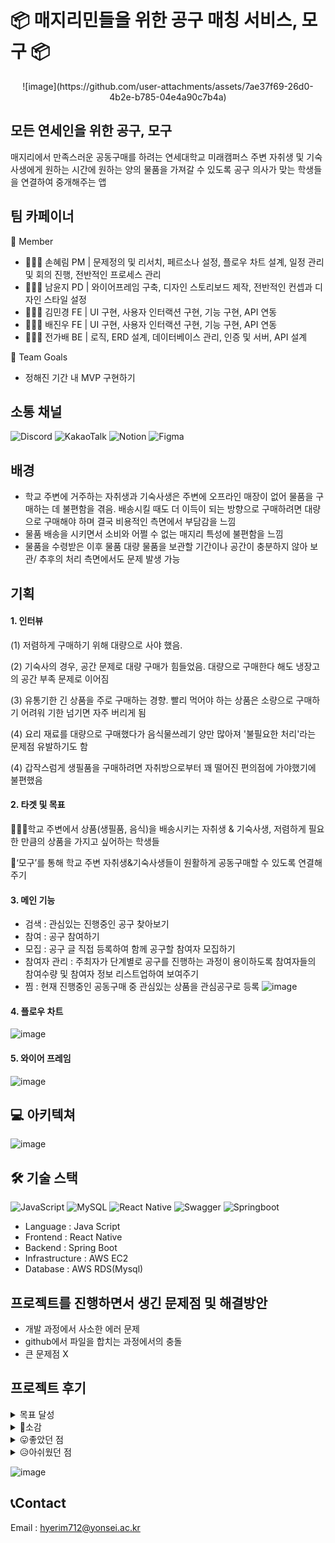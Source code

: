 # 📦 매지리민들을 위한 공구 매칭 서비스, 모구 📦
<p align="center">
![image](https://github.com/user-attachments/assets/7ae37f69-26d0-4b2e-b785-04e4a90c7b4a)


## 모든 연세인을 위한 공구, 모구
매지리에서 만족스러운 공동구매를 하려는 연세대학교 미래캠퍼스 주변 자취생 및 기숙사생에게 원하는 시간에 원하는 양의 물품을 가져갈 수 있도록 공구 의사가 맞는 학생들을 연결하여 중개해주는 앱

## 팀 카페이너
💫 Member
- 🙋🏻‍♀️ 손혜림 PM | 문제정의 및 리서치, 페르소나 설정, 플로우 차트 설계, 일정 관리 및 회의 진행, 전반적인 프로세스 관리
- 🙋🏻‍♀️ 남윤지 PD | 와이어프레임 구축, 디자인 스토리보드 제작, 전반적인 컨셉과 디자인 스타일 설정
- 🙋🏻‍♀️ 김민경 FE | UI 구현, 사용자 인터랙션 구현, 기능 구현, API 연동
- 🙋🏻‍♂️ 배진우 FE | UI 구현, 사용자 인터랙션 구현, 기능 구현, API 연동
- 🙋🏻‍♀️ 전가배 BE | 로직, ERD 설계, 데이터베이스 관리, 인증 및 서버, API 설계

💫 Team Goals
- 정해진 기간 내 MVP 구현하기

## 소통 채널
![Discord](https://img.shields.io/badge/Discord-%235865F2.svg?style=for-the-badge&logo=discord&logoColor=white)
![KakaoTalk](https://img.shields.io/badge/kakaotalk-ffcd00.svg?style=for-the-badge&logo=kakaotalk&logoColor=000000)
![Notion](https://img.shields.io/badge/Notion-%23000000.svg?style=for-the-badge&logo=notion&logoColor=white)
![Figma](https://img.shields.io/badge/figma-%23F24E1E.svg?style=for-the-badge&logo=figma&logoColor=white)

## 배경
- 학교 주변에 거주하는 자취생과 기숙사생은 주변에 오프라인 매장이 없어 물품을 구매하는 데 불편함을 겪음. 배송시킬 때도 더 이득이 되는 방향으로 구매하려면 대량으로 구매해야 하며 결국 비용적인 측면에서 부담감을 느낌
- 물품 배송을 시키면서 소비와 어쩔 수 없는 매지리 특성에 불편함을 느낌
- 물품을 수령받은 이후 물품 대량 물품을 보관할 기간이나 공간이 충분하지 않아 보관/ 추후의 처리 측면에서도 문제 발생 가능

## 기획
#### 1. 인터뷰
  
  (1) 저렴하게 구매하기 위해 대량으로 사야 했음.

  (2) 기숙사의 경우, 공간 문제로 대량 구매가 힘들었음. 대량으로 구매한다 해도 냉장고의 공간 부족 문제로 이어짐 

  (3) 유통기한 긴 상품을 주로 구매하는 경향. 빨리 먹어야 하는 상품은 소량으로 구매하기 어려워 기한 넘기면 자주 버리게 됨

  (4) 요리 재료를 대량으로 구매했다가 음식물쓰레기 양만 많아져 '불필요한 처리'라는 문제점 유발하기도 함

  (4) 갑작스럼게 생필품을 구매하려면 자취방으로부터 꽤 떨어진 편의점에 가야했기에 불편했음
#### 2. 타겟 및 목표
  🧑‍🤝‍🧑학교 주변에서 상품(생필품, 음식)을 배송시키는 자취생 & 기숙사생, 저렴하게 필요한 만큼의 상품을 가지고 싶어하는 학생들
  
  📍‘모구’를 통해 학교 주변 자취생&기숙사생들이 원활하게 공동구매할 수 있도록 연결해주기

#### 3. 메인 기능
  - 검색 : 관심있는 진행중인 공구 찾아보기
  - 참여 : 공구 참여하기
  - 모집 : 공구 글 직접 등록하여 함께 공구할 참여자 모집하기
  - 참여자 관리 : 주최자가 단계별로 공구를 진행하는 과정이 용이하도록 참여자들의 참여수량 및 참여자 정보 리스트업하여 보여주기
  - 찜 : 현재 진행중인 공동구매 중 관심있는 상품을 관심공구로 등록
![image](https://github.com/user-attachments/assets/a540e2d0-b426-44a4-8eac-1853fc4b5b3f)

#### 4. 플로우 차트
![image](https://github.com/user-attachments/assets/b9c4b410-f947-4731-805b-262310533d74)

#### 5. 와이어 프레임
![image](https://github.com/user-attachments/assets/01fd857c-2bed-4174-b7e8-d384f1fd2966)

## 💻 아키텍쳐
![image](https://github.com/user-attachments/assets/e465a234-cd6b-4c73-9d11-3704384a4a73)

## 🛠 기술 스택
![JavaScript](https://img.shields.io/badge/javascript-%23323330.svg?style=for-the-badge&logo=javascript&logoColor=%23F7DF1E)
![MySQL](https://img.shields.io/badge/mysql-4479A1.svg?style=for-the-badge&logo=mysql&logoColor=white)
![React Native](https://img.shields.io/badge/react_native-%2320232a.svg?style=for-the-badge&logo=react&logoColor=%2361DAFB)
![Swagger](https://img.shields.io/badge/-Swagger-%23Clojure?style=for-the-badge&logo=swagger&logoColor=white)
![Springboot](https://img.shields.io/badge/Spring-6DB33F?style=for-the-badge&logo=spring&logoColor=white)

- Language : Java Script
- Frontend : React Native
- Backend : Spring Boot
- Infrastructure : AWS EC2
- Database : AWS RDS(Mysql)

## 프로젝트를 진행하면서 생긴 문제점 및 해결방안
- 개발 과정에서 사소한 에러 문제
- github에서 파일을 합치는 과정에서의 충돌
- 큰 문제점 X

## 프로젝트 후기
<details>
<summary>
  목표 달성
</summary>
   
  - 프론트와 백엔드 각각 개발은 완료했으나, 아직 백엔드 연결 중
   
  - 8월 말에 마무리지을 계획
</details>

<details>
<summary>
  💭소감
</summary>

  - 가배 : 개발동아리 들어와서 처음으로 만들게 된 프로젝트였습니다. 기획도 좋았고, PM이랑 디자인이 있어서 프로젝트다운 프로젝트였던 것 같습니다.
  - 민경 : PM, PD가 있는 개발 프로젝트는 처음이어서, 가장 알차게 진행한 프로젝트였습니다.
  - 진우 : 기존에 잘 알지못했던 어플리케이션 개발의 프로세스와 역할 분담을 보다 자세히 알 수 있었던 계기가 되었고, 팀원간의 원활한 소통과 서로간의 배려로 매끄럽게 진행되었던 팀 프로젝트였습니다.
  - 윤지 : 한 학기 동안 즐거웠다~!
  - 혜림 : 첫 개발 동아리에서 첫 PM 역할을 맡아본 경험이라 더 뜻깊었고, 능력있는 디자이너와 개발자와 함께여서 힘이 났던 한 학기였습니다♥
</details>

<details>
<summary>
  😛좋았던 점
</summary>
  
  - 가배 : 좋은 사람들이랑 같이 개발을 할 수 있어서 좋았습니다. 스트레스 없이 재밌게 개발했습니다.
  - 민경 : 좋은 기획과 디자인으로 개발을 재밌게 할 수 있었고, 무엇보다 팀원 모두가 열심히 해줘서 좋았습니다.
  - 진우 : 팀원간의 케미가 잘 맞아서 회의를 하는 시간이 즐거웠고, 무엇보다 팀원 모두 프로젝트에 열심히 참여하고 모르는 부분도 서로 친절히 알려주며 함께 성장할 수 있었던 시간이었습니다.
  - 윤지 : 특정 기능에 따른 화면구조에만 집중해볼 수 있는 기회가 되어 좋았습니다.
  - 혜림 : 기획/디자인/개발 프로젝트의 흐름을 알 수 있었고, 서로 다른 사람들과 소통하며 현재 저의 부족한 점과 나아가야 할 방향을 알게 되어 좋았습니다.
</details>

<details>
<summary>
  😥아쉬웠던 점
</summary>
  
  - 가배 : 생각보다 앱 완성이 지연돼서 성과발표회 때 미완성을 하게 된 점이 아쉽습니다.
  - 민경 : 페이지의 경우의 수가 많아서 기한 내에 마무리하지 못한 점이 아쉬웠습니다. 발표 이후에도 계속해서 개발을 이어나갈 계획입니다.
  - 진우 : 공동구매 서비스의 특성상 다뤄야하는 경우의 수와 페이지가 많고, 앱개발에 익숙하지 않았던 터라 기한 내에 마무리 하지 못한 점이 아쉬웠습니다. 8월까지 개발을 완료할 계획입니다.
  - 윤지 : 시간적으로 브랜딩보다 기능적 화면 구성이 우선시되어 디자인스타일 수정이 어려웠습니다.
  - 혜림 : 정의한 기능이 예상보다 많다 보니, 시간이 지체되었고 후반부의 일정 관리가 잘 되지 못했다고 생각하여 이 점이 아쉬웠습니다. 이런 프로젝트에서 예상치 못한 여러 유형의 상황을 마주했을 때의 대처를 어떻게 해야할지 고민해볼 필요성을 느꼈습니다. 또한, 초반 리서치나 분석에 크게 시간 투자를 하지 못하여 조금 아쉬운 마음이 듭니다.

## 프로젝트 성공과 실패 혹은 아쉬운 부분 / 개선사항
</details>

![image](https://github.com/user-attachments/assets/6fa3b087-8946-4078-bc7b-ff96dc35fbaf)

## 📞Contact
Email : hyerim712@yonsei.ac.kr
  
